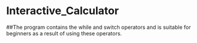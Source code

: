 # Interactive_Calculator
##The program contains the while and switch operators and is suitable for beginners as a result of using these operators.